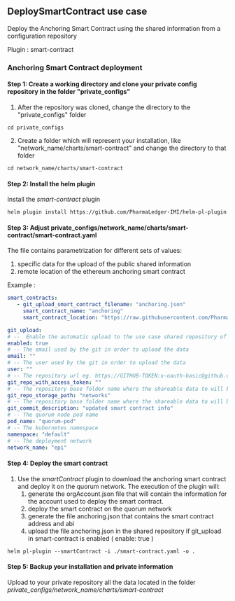 

## DeploySmartContract use case

Deploy the Anchoring Smart Contract using the shared information from a configuration repository

Plugin : smart-contract

### Anchoring Smart Contract deployment

#### Step 1: Create a working directory and clone your private config repository in the folder "private_configs"


1. After the repository was cloned, change the directory to the "private_configs" folder
```shell
cd private_configs
```
2. Create a folder which will represent your installation, like "network_name/charts/smart-contract" and change the directory to that folder
```shell
cd network_name/charts/smart-contract
```

#### Step 2: Install the helm plugin
Install the _smart-contract_ plugin
```shell
helm plugin install https://github.com/PharmaLedger-IMI/helm-pl-plugin
```

#### Step 3: Adjust private_configs/network_name/charts/smart-contract/smart-contract.yaml

The file contains parametrization for different sets of values:
1. specific data for the upload of the public shared information
2. remote location of the ethereum anchoring smart contract

Example :
```yaml
smart_contracts:
   - git_upload_smart_contract_filename: "anchoring.json"
     smart_contract_name: "anchoring"
     smart_contract_location: "https://raw.githubusercontent.com/PharmaLedger-IMI/eth-adapter/master/SmartContracts/contracts/Anchoring.sol"

git_upload:
# --  Enable the automatic upload to the use case shared repository of the shareable data
enabled: true
# -- The email used by the git in order to upload the data
email: ""
# -- The user used by the git in order to upload the data
user: ""
# -- The repository url eg. https://GITHUB-TOKEN:x-oauth-basic@github.com/organisation/shared-repository.git
git_repo_with_access_token: ""
# -- The repository base folder name where the shareable data to will be uploaded
git_repo_storage_path: "networks"
# -- The repository base folder name where the shareable data to will be uploaded
git_commit_description: "updated smart contract info"
# -- The quorum node pod name
pod_name: "quorum-pod"
# -- The kubernetes namespace
namespace: "default"
# -- The deployment network
network_name: "epi"
```

#### Step 4: Deploy the smart contract

1. Use the _smartContract_ plugin to download the anchoring smart contract and deploy it on the quorum network.
   The execution of the plugin will:
   1. generate the orgAccount.json file that will contain the information for the account used to deploy the smart contract.
   2. deploy the smart contract on the quorum network
   3. generate the file anchoring.json that contains the smart contract address and abi
   4. upload the file anchoring.json in the shared repository if git_upload in smart-contract is enabled ( enable: true )

```shell
helm pl-plugin --smartContract -i ./smart-contract.yaml -o .
```


#### Step 5: Backup your installation and private information

Upload to your private repository all the data located in the folder _private_configs/network_name/charts/smart-contract_


